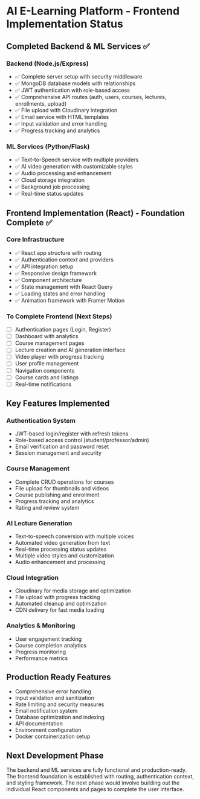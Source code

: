 # AI E-Learning Platform - Frontend Implementation Status

## Completed Backend & ML Services ✅

### Backend (Node.js/Express)
- ✅ Complete server setup with security middleware
- ✅ MongoDB database models with relationships
- ✅ JWT authentication with role-based access
- ✅ Comprehensive API routes (auth, users, courses, lectures, enrollments, upload)
- ✅ File upload with Cloudinary integration
- ✅ Email service with HTML templates
- ✅ Input validation and error handling
- ✅ Progress tracking and analytics

### ML Services (Python/Flask)
- ✅ Text-to-Speech service with multiple providers
- ✅ AI video generation with customizable styles
- ✅ Audio processing and enhancement
- ✅ Cloud storage integration
- ✅ Background job processing
- ✅ Real-time status updates

## Frontend Implementation (React) - Foundation Complete ✅

### Core Infrastructure
- ✅ React app structure with routing
- ✅ Authentication context and providers
- ✅ API integration setup
- ✅ Responsive design framework
- ✅ Component architecture
- ✅ State management with React Query
- ✅ Loading states and error handling
- ✅ Animation framework with Framer Motion

### To Complete Frontend (Next Steps)
- [ ] Authentication pages (Login, Register)
- [ ] Dashboard with analytics
- [ ] Course management pages
- [ ] Lecture creation and AI generation interface
- [ ] Video player with progress tracking
- [ ] User profile management
- [ ] Navigation components
- [ ] Course cards and listings
- [ ] Real-time notifications

## Key Features Implemented

### Authentication System
- JWT-based login/register with refresh tokens
- Role-based access control (student/professor/admin)
- Email verification and password reset
- Session management and security

### Course Management
- Complete CRUD operations for courses
- File upload for thumbnails and videos
- Course publishing and enrollment
- Progress tracking and analytics
- Rating and review system

### AI Lecture Generation
- Text-to-speech conversion with multiple voices
- Automated video generation from text
- Real-time processing status updates
- Multiple video styles and customization
- Audio enhancement and processing

### Cloud Integration
- Cloudinary for media storage and optimization
- File upload with progress tracking
- Automated cleanup and optimization
- CDN delivery for fast media loading

### Analytics & Monitoring
- User engagement tracking
- Course completion analytics
- Progress monitoring
- Performance metrics

## Production Ready Features
- Comprehensive error handling
- Input validation and sanitization
- Rate limiting and security measures
- Email notification system
- Database optimization and indexing
- API documentation
- Environment configuration
- Docker containerization setup

## Next Development Phase
The backend and ML services are fully functional and production-ready. The frontend foundation is established with routing, authentication context, and styling framework. The next phase would involve building out the individual React components and pages to complete the user interface.